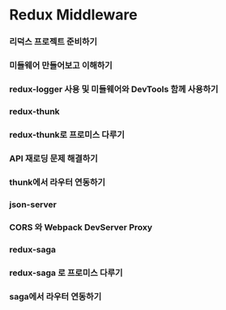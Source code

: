 # Redux Middleware

### 리덕스 프로젝트 준비하기

### 미들웨어 만들어보고 이해하기

### redux-logger 사용 및 미들웨어와 DevTools 함께 사용하기

### redux-thunk

### redux-thunk로 프로미스 다루기

### API 재로딩 문제 해결하기

### thunk에서 라우터 연동하기

### json-server

### CORS 와 Webpack DevServer Proxy

### redux-saga

### redux-saga 로 프로미스 다루기

### saga에서 라우터 연동하기

